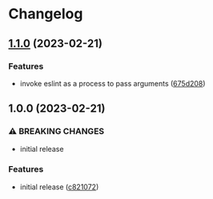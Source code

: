 # Changelog

## [1.1.0](https://github.com/Sleavely/eslint-pullrequest/compare/v1.0.0...v1.1.0) (2023-02-21)


### Features

* invoke eslint as a process to pass arguments ([675d208](https://github.com/Sleavely/eslint-pullrequest/commit/675d2086228f6c4e3713150975f12f07b04f6315))

## 1.0.0 (2023-02-21)


### ⚠ BREAKING CHANGES

* initial release

### Features

* initial release ([c821072](https://github.com/Sleavely/eslint-pullrequest/commit/c821072a123e643a2b8f2e55165f02ac9f505227))
